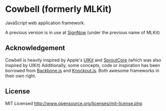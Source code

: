 Cowbell (formerly MLKit)
======

JavaScript web application framework.

A previous version is in use at [SignNow](https://signnow.com) (under the previous name of MLKit)

Acknowledgement
------------

Cowbell is heavily inspired by Apple's [UIKit](http://developer.apple.com/library/ios/#documentation/uikit/reference/UIKit_Framework/_index.html) and [SproutCore](http://sproutcore.com/) (which was also inspired by UIKit)
Additionally, some concepts, code or inspiration has been borrowed from [Backbone.js](http://documentcloud.github.com/backbone/) and [Knockout.js](http://knockoutjs.com/). Both awesome frameworks in their own right.

License
------------

MIT Licensed
http://www.opensource.org/licenses/mit-license.php